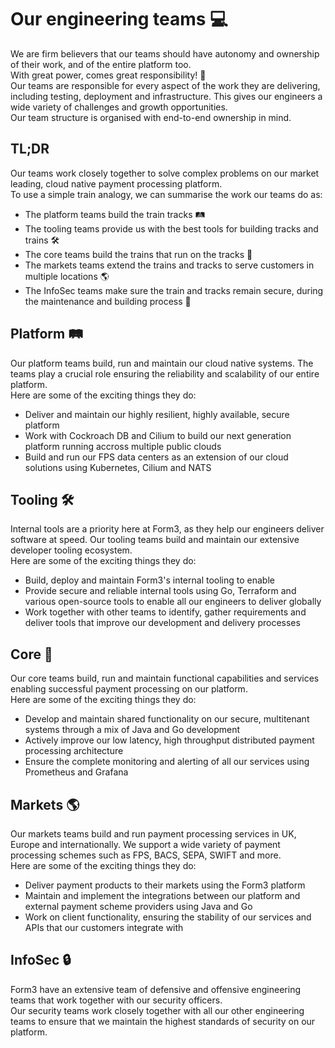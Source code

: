 # Our engineering teams 💻

We are firm believers that our teams should have autonomy and ownership of their work, and of the entire platform too.\
With great power, comes great responsibility! 💪 \
Our teams are responsible for every aspect of the work they are delivering, including testing, deployment and infrastructure. This gives our engineers a wide variety of challenges and growth opportunities.\
Our team structure is organised with end-to-end ownership in mind.

## TL;DR
Our teams work closely together to solve complex problems on our market leading, cloud native payment processing platform. \
To use a simple train analogy, we can summarise the work our teams do as: 
- The platform teams build the train tracks 🛤
- The tooling teams provide us with the best tools for building tracks and trains 🛠
- The core teams build the trains that run on the tracks 🚆
- The markets teams extend the trains and tracks to serve customers in multiple locations 🌎
- The InfoSec teams make sure the train and tracks remain secure, during the maintenance and building process 🔐

## Platform 🛤
Our platform teams build, run and maintain our cloud native systems. The teams play a crucial role ensuring the reliability and scalability of our entire platform. \
Here are some of the exciting things they do: 
- Deliver and maintain our highly resilient, highly available, secure platform
- Work with Cockroach DB and Cilium to build our next generation platform running accross multiple public clouds
- Build and run our FPS data centers as an extension of our cloud solutions using Kubernetes, Cilium and NATS

## Tooling 🛠
Internal tools are a priority here at Form3, as they help our engineers deliver software at speed. Our tooling teams build and maintain our extensive developer tooling ecosystem.\
Here are some of the exciting things they do:
- Build, deploy and maintain Form3's internal tooling to enable 
- Provide secure and reliable internal tools using Go, Terraform and various open-source tools to enable all our engineers to deliver globally
- Work together with other teams to identify, gather requirements and deliver tools that improve our development and delivery processes

## Core 🚆
Our core teams build, run and maintain functional capabilities and services enabling successful payment processing on our platform.\
Here are some of the exciting things they do: 
- Develop and maintain shared functionality on our secure, multitenant systems through a mix of Java and Go development
- Actively improve our low latency, high throughput distributed payment processing architecture
- Ensure the complete monitoring and alerting of all our services using Prometheus and Grafana

## Markets 🌎
Our markets teams build and run payment processing services in UK, Europe and internationally. We support a wide variety of payment processing schemes such as FPS, BACS, SEPA, SWIFT and more.\
Here are some of the exciting things they do:
- Deliver payment products to their markets using the Form3 platform 
- Maintain and implement the integrations between our platform and external payment scheme providers using Java and Go
- Work on client functionality, ensuring the stability of our services and APIs that our customers integrate with

## InfoSec 🔒
Form3 have an extensive team of defensive and offensive engineering teams that work together with our security officers.\
Our security teams work closely together with all our other engineering teams to ensure that we maintain the highest standards of security on our platform.